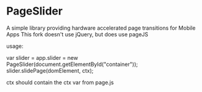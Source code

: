 PageSlider
==========

A simple library providing hardware accelerated page transitions for Mobile Apps
This fork doesn't use jQuery, but does use pageJS

usage:

var slider = app.slider = new PageSlider(document.getElementById("container"));
slider.slidePage(domElement, ctx);

ctx should contain the ctx var from page.js
